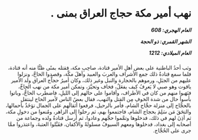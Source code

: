 <h1 dir="rtl">نهب أمير مكة حجاج العراق بمنى .</h1>

<h5 dir="rtl">العام الهجري:  608

الشهر القمري: ذو الحجة

العام الميلادي: 1212</h5>

<p dir="rtl">وثب أحدُ الباطنية على بعض أهلِ الأمير قتادة، صاحِبِ مكة، فقتله بمنًى ظنًّا منه أنه قتادة، فلما سمع قتادةُ ذلك جمع الأشراف والعربَ والعبيد وأهلَ مكَّة، وقصدوا الحاجَّ، ونزلوا عليهم من الجبَلِ، ورموهم بالحجارة والنبل وغير ذلك، وكان أميرُ حجاَّج العراق ولد الأمير ياقوت وهو صبي لا يَعرِفُ كيف يفعَلُ، فخاف وتحيَّرَ، وتمكن أمير مكة من نهب الحاجِّ، فنَهَبوا منهم من كان في الأطراف، وأقاموا على حالهم إلى الليلِ، فاضطرب الحاجُّ، وباتوا بأسوأ حال من شدة الخوفِ مِن القتل والنهب، فقال بعضُ الناس لأمير الحاج لينتقل بالحجَّاج إلى منزلة حجَّاج الشام، فأمر بالرحيل، فرفعوا أثقالَهم على الجمال تؤخَذُ بأحمالها، والتحَقَ مَن سَلِمَ بحجاج الشام، فاجتمعوا بهم، ثم رحلوا إلى الزاهر، ومُنعوا من دخولِ مكة، ثم أذِنَ لهم في ذلك، فدخلوها وتمَّموا حجَّهم وعادوا، ثم أرسل قتادةُ ولده وجماعة من أصحابه إلى بغداد، فدخلوها ومعهم السيوفُ مسلولةً والأكفان، فقَبَّلوا العتبةَ، واعتذروا ممَّا جرى على الحُجَّاج.</p></br>
